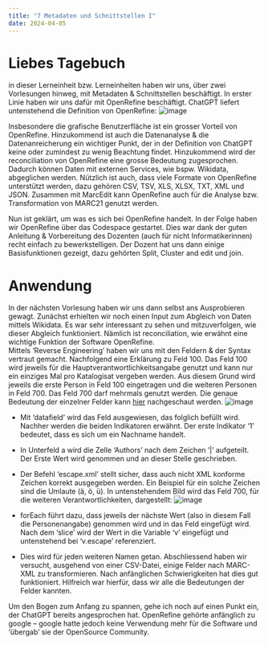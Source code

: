 ```yaml
---
title: "7 Metadaten und Schnittstellen I"
date: 2024-04-05
---
```


# Liebes Tagebuch
in dieser Lerneinheit bzw. Lerneinheiten haben wir uns, über zwei Vorlesungen hinweg, mit Metadaten & Schnittstellen beschäftigt. In erster Linie haben wir uns dafür mit OpenRefine beschäftigt. ChatGPT liefert untenstehend die Definition von OpenRefine: 
![image](https://github.com/nathaliewic/lerntagebuch/assets/160014832/95a98ba5-c92c-4426-a3fd-76ef079b217a)


Insbesondere die grafische Benutzerfläche ist ein grosser Vorteil von OpenRefine. Hinzukommend ist auch die Datenanalyse & die Datenanreicherung ein wichtiger Punkt, der in der Definition von ChatGPT keine oder zumindest zu wenig Beachtung findet. Hinzukommend wird der reconciliation von OpenRefine eine grosse Bedeutung zugesprochen. Dadurch können Daten mit externen Services, wie bspw. Wikidata, abgeglichen werden. Nützlich ist auch, dass viele Formate von OpenRefine unterstützt werden, dazu gehören CSV, TSV, XLS, XLSX, TXT, XML und JSON. Zusammen mit MarcEdit kann OpenRefine auch für die Analyse bzw. Transformation von MARC21 genutzt werden.

Nun ist geklärt, um was es sich bei OpenRefine handelt. In der Folge haben wir OpenRefine über das Codespace gestartet. Dies war dank der guten Anleitung & Vorbereitung des Dozenten (auch für nicht Informatikerinnen) recht einfach zu bewerkstelligen. Der Dozent hat uns dann einige Basisfunktionen gezeigt, dazu gehörten Split, Cluster and edit und join. 
# Anwendung

In der nächsten Vorlesung haben wir uns dann selbst ans Ausprobieren gewagt. Zunächst erhielten wir noch einen Input zum Abgleich von Daten mittels Wikidata. Es war sehr interessant zu sehen und mitzuverfolgen, wie dieser Abgleich funktioniert. Nämlich ist reconciliation, wie erwähnt eine wichtige Funktion der Software OpenRefine.   
Mittels ‘Reverse Engineering’ haben wir uns mit den Feldern & der Syntax vertraut gemacht. Nachfolgend eine Erklärung zu Feld 100. Das Feld 100 wird jeweils für die Hauptverantwortlichkeitsangabe genutzt und kann nur ein einziges Mal pro Katalogisat vergeben werden. Aus diesem Grund wird jeweils die erste Person in Feld 100 eingetragen und die weiteren Personen in Feld 700. Das Feld 700 darf mehrmals genutzt werden. Die genaue Bedeutung der einzelner Felder kann [hier](https://www.loc.gov/marc/bibliographic/) nachgeschaut werden.
![image](https://github.com/nathaliewic/lerntagebuch/assets/160014832/f7cc955a-8a32-4984-a024-7e481cb03020)
-	Mit ‘datafield’ wird das Feld ausgewiesen, das folglich befüllt wird. Nachher werden die beiden Indikatoren erwähnt. Der erste Indikator ‘1’ bedeutet, dass es sich um ein Nachname handelt. 
-	In Unterfeld a wird die Zelle ‘Authors’ nach dem Zeichen ’|’ aufgeteilt. Der Erste Wert wird genommen und an dieser Stelle geschrieben. 
-	Der Befehl ‘escape.xml’ stellt sicher, dass auch nicht XML konforme Zeichen korrekt ausgegeben werden. Ein Beispiel für ein solche Zeichen sind die Umlaute (ä, ö, ü).
In untenstehendem Bild wird das Feld 700, für die weiteren Verantwortlichkeiten, dargestellt:
![image](https://github.com/nathaliewic/lerntagebuch/assets/160014832/5e338dae-d2a2-49cf-be78-30e2a3952a0e)

-	forEach führt dazu, dass jeweils der nächste Wert (also in diesem Fall die Personenangabe) genommen wird und in das Feld eingefügt wird. Nach dem ‘slice’ wird der Wert in die Variable ‘v’ eingefügt und untenstehend bei ‘v.escape’ referenziert. 
-	Dies wird für jeden weiteren Namen getan.
Abschliessend haben wir versucht, ausgehend von einer CSV-Datei, einige Felder nach MARC-XML zu transformieren. Nach anfänglichen Schwierigkeiten hat dies gut funktioniert. Hilfreich war hierfür, dass wir alle die Bedeutungen der Felder kannten.

Um den Bogen zum Anfang zu spannen, gehe ich noch auf einen Punkt ein, der ChatGPT bereits angesprochen hat. OpenRefine gehörte anfänglich zu google – google hatte jedoch keine Verwendung mehr für die Software und ‘übergab’ sie der OpenSource Community. 

